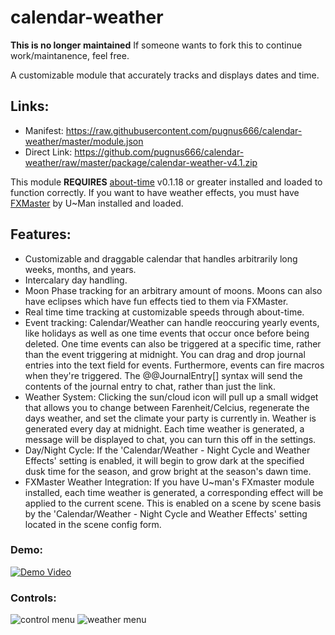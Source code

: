 # calendar-weather
**This is no longer maintained**
If someone wants to fork this to continue work/maintanence, feel free.

A customizable module that accurately tracks and displays dates and time.
## Links:
* Manifest: https://raw.githubusercontent.com/pugnus666/calendar-weather/master/module.json
* Direct Link: https://github.com/pugnus666/calendar-weather/raw/master/package/calendar-weather-v4.1.zip

This module **REQUIRES** [about-time](https://gitlab.com/tposney/about-time) v0.1.18 or greater installed and loaded to function correctly.
If you want to have weather effects, you must have [FXMaster](https://gitlab.com/mesfoliesludiques/foundryvtt-fxmaster) by U~Man installed and loaded.
## Features:
* Customizable and draggable calendar that handles arbitrarily long weeks, months, and years.
* Intercalary day handling.
* Moon Phase tracking for an arbitrary amount of moons. Moons can also have eclipses which have fun effects tied to them via FXMaster.
* Real time time tracking at customizable speeds through about-time.
* Event tracking: Calendar/Weather can handle reoccuring yearly events, like holidays as well as one time events that occur once before being deleted. One time events can also be triggered at a specific time, rather than the event triggering at midnight. You can drag and drop journal entries into the text field for events. Furthermore, events can fire macros when they're triggered. The @@JournalEntry[] syntax will send the contents of the journal entry to chat, rather than just the link.
* Weather System: Clicking the sun/cloud icon will pull up a small widget that allows you to change between Farenheit/Celcius, regenerate the days weather, and set the climate your party is currently in. Weather is generated every day at midnight. Each time weather is generated, a message will be displayed to chat, you can turn this off in the settings.
* Day/Night Cycle: If the 'Calendar/Weather - Night Cycle and Weather Effects' setting is enabled, it will begin to grow dark at the specified dusk time for the season, and grow bright at the season's dawn time.
* FXMaster Weather Integration: If you have U~man's FXmaster module installed, each time weather is generated, a corresponding effect will be applied to the current scene. This is enabled on a scene by scene basis by the 'Calendar/Weather - Night Cycle and Weather Effects' setting located in the scene config form.
### Demo:
[![Demo Video](https://img.youtube.com/vi/EZDmYGKMkFI/0.jpg)](https://youtu.be/EZDmYGKMkFI)

### Controls:
![control menu](https://i.imgur.com/1aCVPXG.png)
![weather menu](https://i.imgur.com/ZSRuAub.png)
